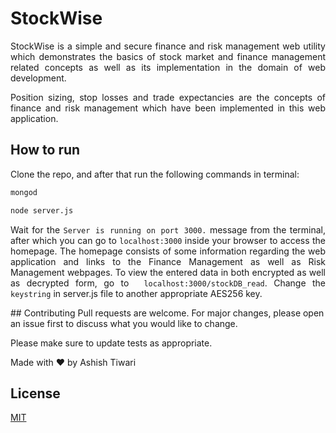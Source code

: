 # StockWise 
<div style="text-align: justify">
StockWise is a simple and secure finance and risk management web utility which demonstrates the basics of stock market and finance management related concepts as well as its implementation in the domain of web development.

Position sizing, stop losses and trade expectancies are the concepts of finance and risk management which have been implemented in this web application.

## How to run

Clone the repo, and after that run the following commands in terminal:
```bash
mongod
```
```bash
node server.js 
```
Wait for the ```Server is running on port 3000.``` message from the terminal, after which you can go to ```localhost:3000``` inside your browser to access the homepage.
The homepage consists of some information regarding the web application and links to the Finance Management as well as Risk Management webpages. To view the entered data in both encrypted as well as decrypted form, go to ``` localhost:3000/stockDB_read```. Change the ```keystring``` in server.js file to another appropriate AES256 key.
</div>
## Contributing
Pull requests are welcome. For major changes, please open an issue first to discuss what you would like to change.

Please make sure to update tests as appropriate.

Made with ❤️ by Ashish Tiwari

## License
[MIT](https://choosealicense.com/licenses/mit/)
